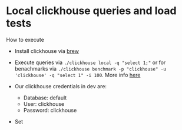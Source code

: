 # Local clickhouse queries and load tests

How to execute

- Install clickhouse via [brew](https://clickhouse.com/docs/en/install#macos-only-install-with-homebrew)
- Execute queries via `./clickhouse local -q "select 1;"` or for benachmarks via `./clickhouse benchmark -p "clickhouse" -u 'clickhouse' -q "select 1" -i 100`. More info [here](https://clickhouse.com/docs/en/operations/utilities/clickhouse-benchmark)
- Our clickhouse credentials in dev are:

  - Database: default
  - User: clickhouse
  - Password: clickhouse

- Set
